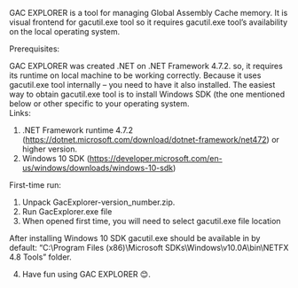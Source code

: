 GAC EXPLORER is a tool for managing Global Assembly Cache memory. It is visual frontend for gacutil.exe tool so it requires gacutil.exe tool’s availability on the local operating system. 

Prerequisites:

GAC EXPLORER was created .NET on .NET Framework 4.7.2. so, it requires its runtime on local machine to be working correctly. Because it uses gacutil.exe tool internally – you need to have it also installed. The easiest way to obtain gacutil.exe tool is to install Windows SDK (the one mentioned below or other specific to your operating system.  
Links:
1.	.NET Framework runtime 4.7.2 (https://dotnet.microsoft.com/download/dotnet-framework/net472) or higher version.
2.	Windows 10 SDK (https://developer.microsoft.com/en-us/windows/downloads/windows-10-sdk) 

First-time run:
 
1.	Unpack GacExplorer-version_number.zip. 
2.	Run GacExplorer.exe file
3.	When opened first time, you will need to select gacutil.exe file location

After installing Windows 10 SDK gacutil.exe should be available in by default:
“C:\Program Files (x86)\Microsoft SDKs\Windows\v10.0A\bin\NETFX 4.8 Tools” folder. 

4.	Have fun using GAC EXPLORER 😊. 
